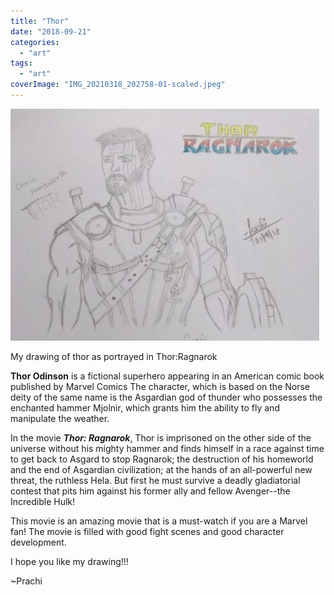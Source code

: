 ```yaml
---
title: "Thor"
date: "2018-09-21"
categories: 
  - "art"
tags: 
  - "art"
coverImage: "IMG_20210318_202758-01-scaled.jpeg"
---
```


![](images/WhatsApp-Image-2020-02-26-at-4.07.16-PM-edited-494x371.jpeg)

My drawing of thor as portrayed in Thor:Ragnarok

**Thor Odinson** is a fictional superhero appearing in an American comic book published by Marvel Comics The character, which is based on the Norse deity of the same name is the Asgardian god of thunder who possesses the enchanted hammer Mjolnir, which grants him the ability to fly and manipulate the weather.

In the movie **_Thor: Ragnarok_**, Thor is imprisoned on the other side of the universe without his mighty hammer and finds himself in a race against time to get back to Asgard to stop Ragnarok; the destruction of his homeworld and the end of Asgardian civilization; at the hands of an all-powerful new threat, the ruthless Hela. But first he must survive a deadly gladiatorial contest that pits him against his former ally and fellow Avenger--the Incredible Hulk!

This movie is an amazing movie that is a must-watch if you are a Marvel fan! The movie is filled with good fight scenes and good character development.

I hope you like my drawing!!!

~Prachi
